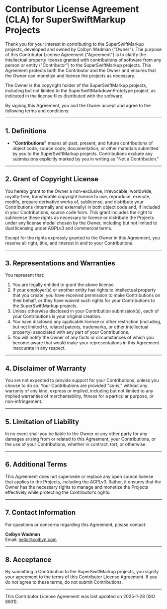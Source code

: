 # Contributor License Agreement (CLA) for SuperSwiftMarkup Projects

Thank you for your interest in contributing to the SuperSwiftMarkup projects, developed and owned by Colbyn Wadman ("Owner"). The purpose of this Contributor License Agreement ("Agreement") is to clarify the intellectual property license granted with contributions of software from any person or entity ("Contributor") to the SuperSwiftMarkup projects. This Agreement protects both the Contributor and the Owner and ensures that the Owner can monetize and license the projects as necessary.

The Owner is the copyright holder of the SuperSwiftMarkup projects, including but not limited to the SuperSwiftMarkdownPrototype project, as indicated in the license files distributed with the software.

By signing this Agreement, you and the Owner accept and agree to the following terms and conditions:

---

## 1. Definitions

- **"Contributions"** means all past, present, and future contributions of object code, source code, documentation, or other materials submitted by you to the SuperSwiftMarkup projects. Contributions exclude any submissions explicitly marked by you in writing as "Not a Contribution."

---

## 2. Grant of Copyright License

You hereby grant to the Owner a non-exclusive, irrevocable, worldwide, royalty-free, transferable copyright license to use, reproduce, execute, modify, prepare derivative works of, sublicense, and distribute your Contributions (internally and externally) in both object code and, if included in your Contributions, source code form. This grant includes the right to sublicense these rights as necessary to license or distribute the Projects under any license model chosen by the Owner, including but not limited to dual licensing under AGPLv3 and commercial terms.

Except for the rights expressly granted to the Owner in this Agreement, you reserve all right, title, and interest in and to your Contributions.

---

## 3. Representations and Warranties

You represent that:

1. You are legally entitled to grant the above license.
2. If your employer(s) or another entity has rights to intellectual property that you create, you have received permission to make Contributions on their behalf, or they have waived such rights for your Contributions to the SuperSwiftMarkup projects.
3. Unless otherwise disclosed in your Contribution submission(s), each of your Contributions is your original creation.
4. You have disclosed any applicable license or other restriction (including, but not limited to, related patents, trademarks, or other intellectual property) associated with any part of your Contributions.
5. You will notify the Owner of any facts or circumstances of which you become aware that would make your representations in this Agreement inaccurate in any respect.

---

## 4. Disclaimer of Warranty

You are not expected to provide support for your Contributions, unless you choose to do so. Your Contributions are provided "as-is," without any warranty of any kind, express or implied, including but not limited to any implied warranties of merchantability, fitness for a particular purpose, or non-infringement.

---

## 5. Limitation of Liability

In no event shall you be liable to the Owner or any other party for any damages arising from or related to this Agreement, your Contributions, or the use of your Contributions, whether in contract, tort, or otherwise.

---

## 6. Additional Terms

This Agreement does not supersede or replace any open source license that applies to the Projects, including the AGPLv3. Rather, it ensures that the Owner has the necessary rights to manage and monetize the Projects effectively while protecting the Contributor’s rights.

---

## 7. Contact Information

For questions or concerns regarding this Agreement, please contact:

**Colbyn Wadman**  
Email: hello@colbyn.com

---

## 8. Acceptance

By submitting a Contribution to the SuperSwiftMarkup projects, you signify your agreement to the terms of this Contributor License Agreement. If you do not agree to these terms, do not submit Contributions.

---

This Contributor License Agreement was last updated on 2025-1-28 (ISO 8601).
